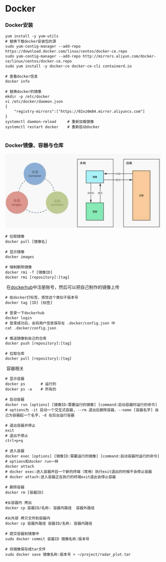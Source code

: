 # Docker



### Docker安装

```shell
yum install -y yum-utils
# 替换下载docker安装包的源
sudo yum-contig-manager --add-repo https://download.docker.com/linux/centos/docker-ce.repo
sudo yum-contig-manager --add-repo http://mirrors.aliyun.com/docker-ce/linux/centos/docker-ce.repo
sudo yum install -y docker-ce docker-ce-cli containerd.io 

# 查看docker信息
docker info

# 替换docker的镜像
mkdir -p /etc/docker
vi /etc/docker/daemon.json
{
	"registry-mirrors":["https://02xz0m84.mirror.aliyuncs.com"]
}
systemctl daemon-reload		# 重新加载镜像
systemctl restart docker	# 重新启动docker


```





### Docker镜像、容器与仓库

<img src="images/docker学习笔记/image-20221123154503941.png" alt="image-20221123154503941" style="zoom:80%;" />



```shell
# 拉取镜像
docker pull [镜像名]

# 显示镜像
docker images

# 强制删除镜像
docker rmi -f [镜像ID]
docker rmi [repository]:[tag]

```

​	在[dockerhub](hub.docker.com)中注册账号，然后可以把自己制作的镜像上传

```shell
# 给docker打标签，感觉这个类似于版本号
docker tag [ID] [标签]

# 登录一下dockerhub
docker login
# 登录成功后，会将用户信息保存在 .docker/config.json 中
cat .docker/config.json

# 推送镜像到自己的仓库
docker push [repository]:[tag]

# 拉取仓库
docker pull [repository]:[tag]

```

​	容器相关

```shell
# 显示容器
docker ps		# 运行的
docker ps -a	# 所有的

# 启动容器
docker run [options] [镜像ID:需要运行的镜像] [command:启动容器时运行的命令]
# options为 -it 启动一个交互式容器, --rm 退出后删除容器，--name [容器名字] 自己为容器起一个名字，-d 在后台运行容器

# 退出容器并停止
exit
# 退出不停止
ctrl+p+q

# 进入容器
docker exec [options] [镜像ID:需要运行的镜像] [command:启动容器时运行的命令]	# options和docker run一样
docker attach
# docker exec:进入容器开启一个新的终端（常用）执行exit退出的时候不会停止容器
# docker attach:进入容器正在执行的终端exit退出会停止容器

# 删除容器
docker rm [容器ID]

#从容器内 拷出
docker cp 容器ID/名称: 容器内路径  容器外路径

#从外部 拷贝文件到容器内
docker cp 容器外路径 容器ID/名称: 容器内路径

# 提交容器到镜像中
sudo docker commit 容器ID 镜像名称:版本号

# 将镜像保存成tar文件
sudo docker save 镜像名称:版本号 > ~/project/radar_plot.tar


```





